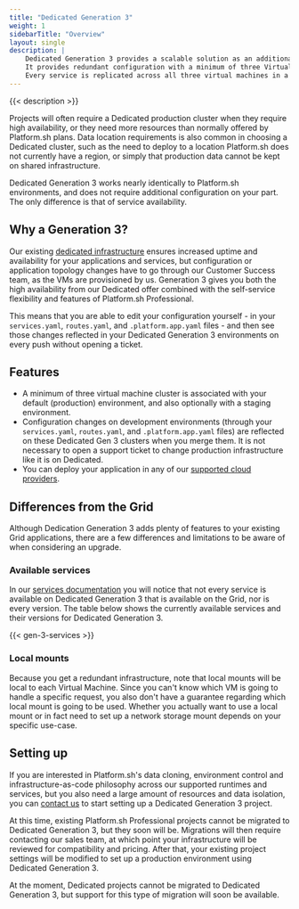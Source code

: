 ```yaml
---
title: "Dedicated Generation 3"
weight: 1
sidebarTitle: "Overview"
layout: single
description: |
    Dedicated Generation 3 provides a scalable solution as an additional option on top of your existing Grid applications.
    It provides redundant configuration with a minimum of three Virtual Machine instances. 
    Every service is replicated across all three virtual machines in a failover configuration (as opposed to sharding, allowing a site to remain up even if one of the VMs is lost entirely.
---
```


{{< description >}}

Projects will often require a Dedicated production cluster when they require high availability, or they need more resources than normally offered by Platform.sh plans. 
Data location requirements is also common in choosing a Dedicated cluster, such as the need to deploy to a location Platform.sh does not currently have a region, or simply that production data cannot be kept on shared infrastructure.

Dedicated Generation 3 works nearly identically to Platform.sh environments, and does not require additional configuration on your part. The only difference is that of service availability.

## Why a Generation 3?

Our existing [dedicated infrastructure](../dedicated/overview/_index.md) ensures increased uptime and availability for your applications and services, but configuration or application topology changes have to go through our Customer Success team, as the VMs are provisioned by us. Generation 3 gives you both the high availability from our Dedicated offer combined with the self-service flexibility and features of Platform.sh Professional. 

This means that you are able to edit your configuration yourself - in your `services.yaml`, `routes.yaml`, and `.platform.app.yaml` files - and then see those changes reflected in your Dedicated Generation 3 environments on every push without opening a ticket. 

## Features

* A minimum of three virtual machine cluster is associated with your default (production) environment, and also optionally with a staging environment. 
* Configuration changes on development environments (through your `services.yaml`, `routes.yaml`, and `.platform.app.yaml` files) are reflected on these Dedicated Gen 3 clusters when you merge them. It is not necessary to open a support ticket to change production infrastructure like it is on Dedicated. 
* You can deploy your application in any of our [supported cloud providers](../development/faq.md#which-geographic-zones-does-platformsh-cover).

## Differences from the Grid

Although Dedication Generation 3 adds plenty of features to your existing Grid applications, there are a few differences and limitations to be aware of when considering an upgrade. 

### Available services

In our [services documentation](../configuration/services/_index.md) you will notice that not every service is available on Dedicated Generation 3 that is available on the Grid, nor is every version. The table below shows the currently available services and their versions for Dedicated Generation 3. 

{{< gen-3-services >}}

### Local mounts

Because you get a redundant infrastructure, note that local mounts will be local to each Virtual Machine. Since you can't know which VM is going to handle a specific request, you also don't have a guarantee regarding which local mount is going to be used. Whether you actually want to use a local mount or in fact need to set up a network storage mount depends on your specific use-case.

## Setting up

If you are interested in Platform.sh's data cloning, environment control and infrastructure-as-code philosophy across our supported runtimes and services, but you also need a large amount of resources and data isolation, you can [contact us](https://platform.sh/contact) to start setting up a Dedicated Generation 3 project.

At this time, existing Platform.sh Professional projects cannot be migrated to Dedicated Generation 3, but they soon will be. Migrations will then require contacting our sales team, at which point your infrastructure will be reviewed for compatibility and pricing. After that, your existing project settings will be modified to set up a production environment using Dedicated Generation 3. 

At the moment, Dedicated projects cannot be migrated to Dedicated Generation 3, but support for this type of migration will soon be available. 
